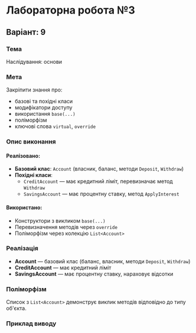 # Лабораторна робота №3

## Варіант: 9

### Тема
Наслідування: основи

### Мета
Закріпити знання про:
- базові та похідні класи
- модифікатори доступу
- використання `base(...)`
- поліморфізм
- ключові слова `virtual`, `override`

### Опис виконання
#### Реалізовано:
- **Базовий клас**: `Account` (власник, баланс, методи `Deposit`, `Withdraw`)
- **Похідні класи**:
  - `CreditAccount` — має кредитний ліміт, перевизначає метод `Withdraw`
  - `SavingsAccount` — має процентну ставку, метод `ApplyInterest`
  
#### Використано:
- Конструктори з викликом `base(...)`
- Перевизначення методів через `override`
- Поліморфізм через колекцію `List<Account>`

### Реалізація
- **Account** — базовий клас (баланс, власник, методи `Deposit`, `Withdraw`)
- **CreditAccount** — має кредитний ліміт
- **SavingsAccount** — має процентну ставку, нараховує відсотки

### Поліморфізм
Список з `List<Account>` демонструє виклик методів відповідно до типу об'єкта.

### Приклад виводу

